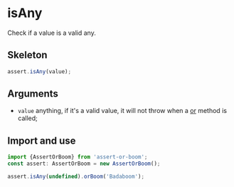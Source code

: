 # isAny

Check if a value is a valid any.

## Skeleton

```ts
assert.isAny(value);
```

## Arguments

- `value` anything, if it's a valid value, it will not throw when a [or](../or.md) method is called;

## Import and use

```ts
import {AssertOrBoom} from 'assert-or-boom';
const assert: AssertOrBoom = new AssertOrBoom();

assert.isAny(undefined).orBoom('Badaboom');
```
